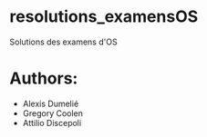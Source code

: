 # resolutions_examensOS

Solutions des examens d'OS


# Authors:
- Alexis Dumelié
- Gregory Coolen
- Attilio Discepoli
